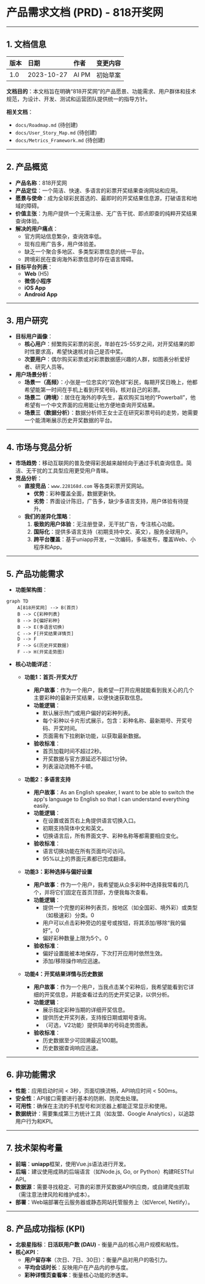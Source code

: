 # 产品需求文档 (PRD) - 818开奖网

---

## 1. 文档信息

| 版本 | 日期       | 作者 | 变更内容 |
| :--- | :--------- | :--- | :------- |
| 1.0  | 2023-10-27 | AI PM | 初始草案 |

**文档目的**：本文档旨在明确“818开奖网”的产品愿景、功能需求、用户群体和技术规范，为设计、开发、测试和运营团队提供统一的指导方针。

**相关文档**：
- `docs/Roadmap.md` (待创建)
- `docs/User_Story_Map.md` (待创建)
- `docs/Metrics_Framework.md` (待创建)

---

## 2. 产品概览

- **产品名称**：818开奖网
- **产品定位**：一个简洁、快速、多语言的彩票开奖结果查询网站和应用。
- **愿景与使命**：成为全球彩民首选的、最即时的开奖结果信息源，打破语言和地域的障碍。
- **价值主张**：为用户提供一个无需注册、无广告干扰、即点即查的纯粹开奖结果查询体验。
- **解决的用户痛点**：
  - 官方网站信息繁杂，查询效率低。
  - 现有应用广告多，用户体验差。
  - 缺乏一个聚合多地区、多类型彩票信息的统一平台。
  - 跨境彩民在查询海外彩票信息时存在语言障碍。
- **目标平台列表**：
  - **Web** (H5)
  - **微信小程序**
  - **iOS App**
  - **Android App**

---

## 3. 用户研究

- **目标用户画像**：
  - **核心用户**：频繁购买彩票的彩民，年龄在25-55岁之间，对开奖结果的即时性要求高，希望快速核对自己是否中奖。
  - **次要用户**：偶尔购买彩票或对彩票数据感兴趣的人群，如图表分析爱好者、研究人员等。
- **用户场景分析**：
  - **场景一（高频）**：小张是一位忠实的“双色球”彩民，每期开奖日晚上，他都希望能第一时间在手机上看到开奖号码，核对自己的彩票。
  - **场景二（跨境）**：居住在海外的李先生，喜欢购买当地的“Powerball”，他希望有一个中文界面的应用能让他方便地查询开奖结果。
  - **场景三（数据分析）**：数据分析师王女士正在研究彩票号码的走势，她需要一个能清晰展示历史开奖数据的平台。

---

## 4. 市场与竞品分析

- **市场趋势**：移动互联网的普及使得彩民越来越倾向于通过手机查询信息。简洁、无干扰的工具型应用更受用户青睐。
- **竞品分析**：
  - **直接竞品**：`www.228168d.com` 等各类彩票开奖网站。
    - **优势**：彩种覆盖全面，数据更新快。
    - **劣势**：界面设计陈旧，广告多，缺少多语言支持，用户体验有待提升。
  - **我们的差异化策略**：
    1. **极致的用户体验**：无注册登录，无干扰广告，专注核心功能。
    2. **国际化**：提供多语言支持（初期支持中文、英文），服务全球用户。
    3. **跨平台覆盖**：基于uniapp开发，一次编码，多端发布，覆盖Web、小程序和App。

---

## 5. 产品功能需求

- **功能架构图**：

```mermaid
graph TD
    A[818开奖网] --> B(首页)
    B --> C{彩种列表}
    B --> D{偏好彩种}
    B --> E(多语言切换)
    C --> F[开奖结果详情页]
    D --> F
    F --> G(历史开奖数据)
    F --> H(开奖走势图)
```

- **核心功能详述**：

  - **功能1：首页-开奖大厅**
    - **用户故事**：作为一个用户，我希望一打开应用就能看到我关心的几个主要彩种的最新开奖结果，以便快速获取信息。
    - **功能逻辑**：
      - 默认展示热门或用户偏好的彩种列表。
      - 每个彩种以卡片形式展示，包含：彩种名称、最新期号、开奖号码、开奖时间。
      - 页面需有下拉刷新功能，以获取最新数据。
    - **验收标准**：
      - 首页加载时间不超过2秒。
      - 开奖数据与官方源延迟不超过1分钟。
      - 列表滚动流畅不卡顿。

  - **功能2：多语言支持**
    - **用户故事**：As an English speaker, I want to be able to switch the app's language to English so that I can understand everything easily.
    - **功能逻辑**：
      - 在设置或首页右上角提供语言切换入口。
      - 初期支持简体中文和英文。
      - 切换语言后，所有界面文字、彩种名称等都需要相应变化。
    - **验收标准**：
      - 语言切换功能在所有页面均可访问。
      - 95%以上的界面元素都已完成翻译。

  - **功能3：彩种选择与偏好设置**
    - **用户故事**：作为一个用户，我希望能从众多彩种中选择我常看的几个，并将它们固定在首页顶部，方便我每次查看。
    - **功能逻辑**：
      - 提供一个完整的彩种列表页，按地区（如全国彩、境外彩）或类型（如极速彩）分类。<mcreference link="https://www.228168d.com/" index="0">0</mcreference>
      - 用户可以点击彩种旁边的星号或按钮，将其添加/移除“我的偏好”。<mcreference link="https://www.228168d.com/" index="0">0</mcreference>
      - 偏好彩种数量上限为5个。<mcreference link="https://www.228168d.com/" index="0">0</mcreference>
    - **验收标准**：
      - 偏好设置能被本地保存，下次打开应用时依然生效。
      - 添加/移除操作响应迅速。

  - **功能4：开奖结果详情与历史数据**
    - **用户故事**：作为一个用户，当我点击某个彩种后，我希望能看到它详细的开奖信息，并能查看过去的历史开奖记录，以供分析。
    - **功能逻辑**：
      - 展示指定彩种当期的详细开奖信息。
      - 提供历史开奖列表，支持按日期或期号查询。
      - （可选，V2功能）提供简单的号码走势图表。
    - **验收标准**：
      - 历史数据至少可回溯最近100期。
      - 历史数据查询响应迅速。

---

## 6. 非功能需求

- **性能**：应用启动时间 < 3秒，页面切换流畅，API响应时间 < 500ms。
- **安全性**：API接口需要进行基本的防刷、防爬虫处理。
- **可用性**：确保在主流的手机型号和浏览器上都能正常显示和使用。
- **数据统计**：需要集成第三方统计工具（如友盟、Google Analytics），以追踪用户行为和KPI。

---

## 7. 技术架构考量

- **前端**：**uniapp**框架，使用Vue.js语法进行开发。
- **后端**：建议使用成熟的后端语言（如Node.js, Go, or Python）构建RESTful API。
- **数据源**：需要寻找稳定、可靠的彩票开奖数据API供应商，或自建爬虫抓取（需注意法律风险和维护成本）。
- **部署**：Web端部署在云服务器或静态网站托管服务上（如Vercel, Netlify）。

---

## 8. 产品成功指标 (KPI)

- **北极星指标**：**日活跃用户数 (DAU)** - 衡量产品的核心用户规模和粘性。
- **核心KPI**：
  - **用户留存率**（次日、7日、30日）：衡量产品对用户的吸引力。
  - **平均会话时长**：反映用户在产品内的参与度。
  - **彩种详情页查看率**：衡量核心功能的渗透率。